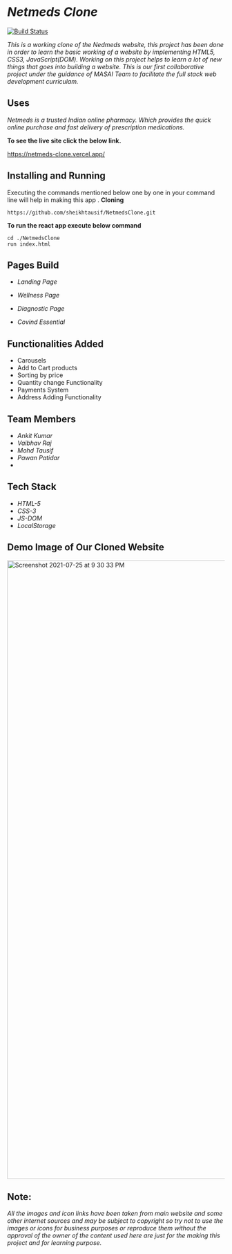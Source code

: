 # *Netmeds Clone*

[![Build Status](https://travis-ci.org/joemccann/dillinger.svg?branch=master)](https://travis-ci.org/joemccann/dillinger)

*This is a working clone of the Nedmeds website, this project has been done in order to learn the basic working of a website by implementing HTML5, CSS3, JavaScript(DOM). Working on this project helps to learn a lot of new things that goes into building a website. This is our first collaborative project under the guidance of MASAI Team to facilitate the full stack web development curriculam.* 

## Uses

*Netmeds is a trusted Indian online pharmacy. Which provides the quick online purchase and fast delivery of prescription medications.*

**To see the live site click the below link.**

https://netmeds-clone.vercel.app/

## Installing and Running

Executing the commands mentioned below one by one in your command line will help in making this app .
**Cloning**

```
https://github.com/sheikhtausif/NetmedsClone.git
```

**To run the react app execute below command**

```
cd ./NetmedsClone
run index.html
```

## Pages Build

* *Landing Page*

* *Wellness Page*

* *Diagnostic Page*

* *Covind Essential*

## Functionalities Added

* Carousels
* Add to Cart products
* Sorting by price
* Quantity change Functionality
* Payments System
* Address Adding Functionality

## Team Members

* *Ankit Kumar*
* *Vaibhav Raj*
* *Mohd Tausif*
* *Pawan Patidar*
* 
## Tech Stack

* *HTML-5*
* *CSS-3*
* *JS-DOM*
* *LocalStorage*


## Demo Image of Our Cloned Website
<img width="1430" alt="Screenshot 2021-07-25 at 9 30 33 PM" src="https://user-images.githubusercontent.com/40136017/126905623-96620fe6-50db-456a-a061-5c5a83e384e2.png">



## Note:
*All the images and icon links have been taken from main website and some other internet sources and may be subject to copyright so try not to use the images or icons for business purposes or reproduce them without the approval of the owner of the content used here are just for the making this project and for learning purpose.*

